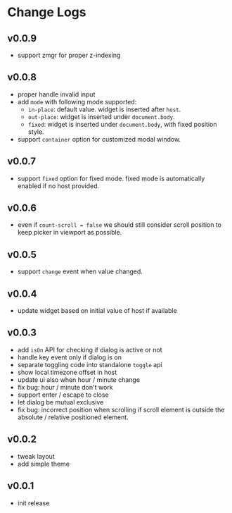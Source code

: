 # Change Logs

## v0.0.9

 - support zmgr for proper z-indexing


## v0.0.8

 - proper handle invalid input
 - add `mode` with following mode supported:
   - `in-place`: default value. widget is inserted after `host`.
   - `out-place`: widget is inserted under `document.body`. 
   - `fixed`: widget is inserted under `document.body`, with fixed position style.
 - support `container` option for customized modal window.


## v0.0.7

 - support `fixed` option for fixed mode. fixed mode is automatically enabled if no host provided.


## v0.0.6

 - even if `count-scroll = false` we should still consider scroll position to keep picker in viewport as possible.


## v0.0.5

 - support `change` event when value changed.


## v0.0.4

 - update widget based on initial value of host if available


## v0.0.3

 - add `isOn` API for checking if dialog is active or not
 - handle key event only if dialog is on
 - separate toggling code into standalone `toggle` api
 - show local timezone offset in host
 - update ui also when hour / minute change
 - fix bug: hour / minute don't work
 - support enter / escape to close
 - let dialog be mutual exclusive
 - fix bug: incorrect position when scrolling if scroll element is outside the absolute / relative positioned element.


## v0.0.2

 - tweak layout
 - add simple theme


## v0.0.1

 - init release
